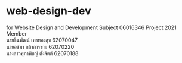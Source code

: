 # web-design-dev
for Website Design and Development Subject 06016346 Project 2021  
Member  
นายชินพัฒน์ เทาทองสุข 62070047  
นายอสมา กล้าการขาย 62070220  
นางสาวศุภาพิชญ์ ตั้งจิตต์ 62070188  
